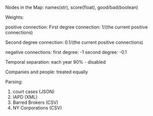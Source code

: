 Nodes in the Map: 
names(str), score(float), good/bad(boolean) 


Weights: 

positive connection: 
First degree connection: 1/(the current positive connections) 

Second degree connection: 0.1/(the current positive connections)

negative connections: 
first degree: -1 
second degree: -0.1 

Temporal separation: each year 90% - disabled

Companies and people: treated equally

Parsing: 
1. court cases (JSON)
2. IAPD (XML)
3. Barred Brokers (CSV)
4. NY Corporations (CSV)

